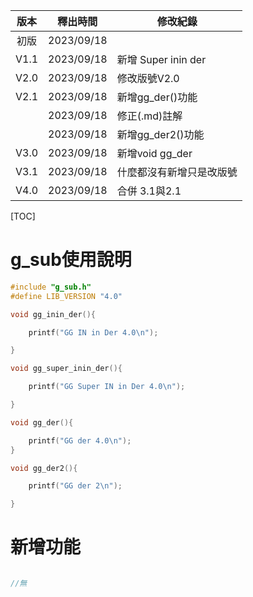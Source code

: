 

| 版本 |  釋出時間  | 修改紀錄            |
| :--: | :--------: | ------------------- |
| 初版 | 2023/09/18 |                     |
| V1.1 | 2023/09/18 | 新增 Super inin der |
| V2.0 | 2023/09/18 | 修改版號V2.0        |
| V2.1 | 2023/09/18 | 新增gg_der()功能    |
|      | 2023/09/18 | 修正(.md)註解       |
|      | 2023/09/18 | 新增gg_der2()功能   |
| V3.0 | 2023/09/18 | 新增void gg_der          |
| V3.1 | 2023/09/18 | 什麼都沒有新增只是改版號 |
| V4.0 | 2023/09/18 | 合併 3.1與2.1 |


[TOC]

# g_sub使用說明



```c
#include "g_sub.h"
#define LIB_VERSION "4.0"

```



```c
void gg_inin_der(){

	printf("GG IN in Der 4.0\n");

}

void gg_super_inin_der(){

	printf("GG Super IN in Der 4.0\n");

}

void gg_der(){

	printf("GG der 4.0\n");
}

void gg_der2(){

	printf("GG der 2\n");

}
```



# 新增功能

```c

//無
```

